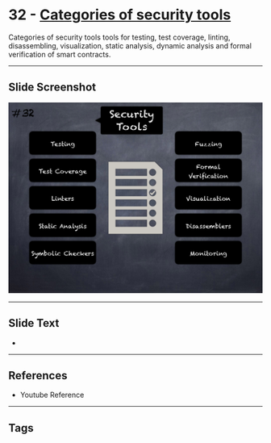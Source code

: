 
# 32 - [Categories of security tools](./Categories%20of%20security%20tools.md)

Categories of security tools tools for testing, test coverage, linting, disassembling, visualization, static analysis, dynamic analysis and formal verification of smart contracts.




___
## Slide Screenshot
![032.png](../../images/6.Audit%20Techniques%20and%20Tools%20101/032.png)
___
## Slide Text
- 
___
## References
- Youtube Reference
___
## Tags
